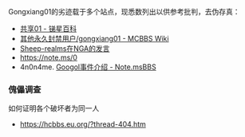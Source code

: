 Gongxiang01的劣迹载于多个站点，现悉数列出以供参考批判，去伪存真：

- [共享01 - 锑星百科](https://antimony.fandom.com/zh/wiki/共享01)
- [其他永久封禁用户/gongxiang01 - MCBBS Wiki](https://mcbbs.wiki/wiki/%E5%85%B6%E4%BB%96%E6%B0%B8%E4%B9%85%E5%B0%81%E7%A6%81%E7%94%A8%E6%88%B7/gongxiang01)
- [Sheep-realms在NGA的发言](https://ngabbs.com/read.php?tid=40327979&page=7#post1strow133)
- https://note.ms/0
- 4n0n4me. [Googol事件介绍 - Note.msBBS](https://bbs.notems.xyz/d/304-googolshi-jian-jie-shao)

### 傀儡调查
如何证明各个破坏者为同一人
- https://hcbbs.eu.org/?thread-404.htm
